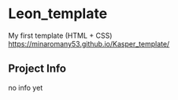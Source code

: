 # Leon_template
My first template (HTML + CSS)
https://minaromany53.github.io/Kasper_template/

## **Project Info**
 no info yet 
